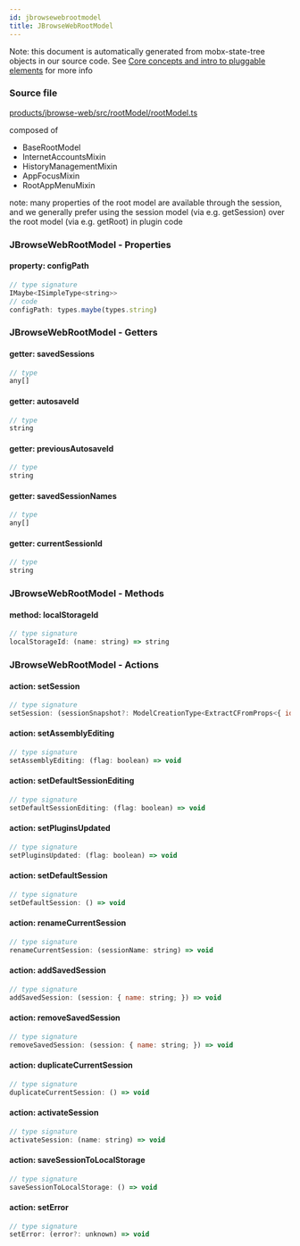 ```yaml
---
id: jbrowsewebrootmodel
title: JBrowseWebRootModel
---
```


Note: this document is automatically generated from mobx-state-tree objects in
our source code. See
[Core concepts and intro to pluggable elements](/docs/developer_guide/) for more
info

### Source file

[products/jbrowse-web/src/rootModel/rootModel.ts](https://github.com/GMOD/jbrowse-components/blob/main/products/jbrowse-web/src/rootModel/rootModel.ts)

composed of

- BaseRootModel
- InternetAccountsMixin
- HistoryManagementMixin
- AppFocusMixin
- RootAppMenuMixin

note: many properties of the root model are available through the session, and
we generally prefer using the session model (via e.g. getSession) over the root
model (via e.g. getRoot) in plugin code

### JBrowseWebRootModel - Properties

#### property: configPath

```js
// type signature
IMaybe<ISimpleType<string>>
// code
configPath: types.maybe(types.string)
```

### JBrowseWebRootModel - Getters

#### getter: savedSessions

```js
// type
any[]
```

#### getter: autosaveId

```js
// type
string
```

#### getter: previousAutosaveId

```js
// type
string
```

#### getter: savedSessionNames

```js
// type
any[]
```

#### getter: currentSessionId

```js
// type
string
```

### JBrowseWebRootModel - Methods

#### method: localStorageId

```js
// type signature
localStorageId: (name: string) => string
```

### JBrowseWebRootModel - Actions

#### action: setSession

```js
// type signature
setSession: (sessionSnapshot?: ModelCreationType<ExtractCFromProps<{ id: IOptionalIType<ISimpleType<string>, [undefined]>; name: ISimpleType<string>; margin: IType<number, number, number>; }>>) => void
```

#### action: setAssemblyEditing

```js
// type signature
setAssemblyEditing: (flag: boolean) => void
```

#### action: setDefaultSessionEditing

```js
// type signature
setDefaultSessionEditing: (flag: boolean) => void
```

#### action: setPluginsUpdated

```js
// type signature
setPluginsUpdated: (flag: boolean) => void
```

#### action: setDefaultSession

```js
// type signature
setDefaultSession: () => void
```

#### action: renameCurrentSession

```js
// type signature
renameCurrentSession: (sessionName: string) => void
```

#### action: addSavedSession

```js
// type signature
addSavedSession: (session: { name: string; }) => void
```

#### action: removeSavedSession

```js
// type signature
removeSavedSession: (session: { name: string; }) => void
```

#### action: duplicateCurrentSession

```js
// type signature
duplicateCurrentSession: () => void
```

#### action: activateSession

```js
// type signature
activateSession: (name: string) => void
```

#### action: saveSessionToLocalStorage

```js
// type signature
saveSessionToLocalStorage: () => void
```

#### action: setError

```js
// type signature
setError: (error?: unknown) => void
```
